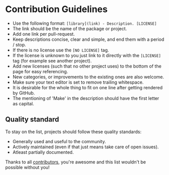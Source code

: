 # Contribution Guidelines

* Use the following format: `[library](link) - Description. [LICENSE]`
* The link should be the name of the package or project.
* Add one link per pull-request.
* Keep descriptions concise, clear and simple, and end them with a period / stop.
* If there is no license use the `[NO LICENSE]` tag.
* If the license is unknown to you just link to it directly with the `[LICENSE]` tag (for example see another project).
* Add new licenses (such that no other project uses) to the bottom of the page for easy referencing.
* New categories, or improvements to the existing ones are also welcome.
* Make sure your text editor is set to remove trailing whitespace.
* It is desirable for the whole thing to fit on one line after getting rendered by GitHub.
* The mentioning of 'Make' in the description should have the first letter as capital.

## Quality standard

To stay on the list, projects should follow these quality standards:

* Generally used and useful to the community.
* Actively maintained (even if that just means take care of open issues).
* Atleast partially documented.

Thanks to all [contributors](https://github.com/sgimeno/awesome-make/graphs/contributors), you're awesome and this list wouldn't be possible without you!
